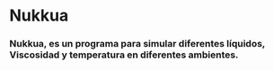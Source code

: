 # Nukkua
### Nukkua, es un programa para simular diferentes líquidos, Viscosidad y temperatura en diferentes ambientes. 

